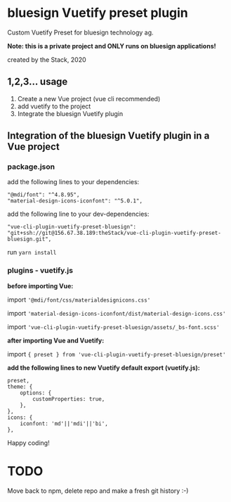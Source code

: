 # bluesign Vuetify preset plugin
Custom Vuetify Preset for bluesign technology ag. 

**Note: this is a private project and ONLY runs on bluesign applications!** 

created by the Stack, 2020

## 1,2,3... usage

1) Create a new Vue project (vue cli recommended)
2) add vuetify to the project
3) Integrate the bluesign Vuetify plugin

## Integration of the bluesign Vuetify plugin in a Vue project

### package.json
add the following lines to your dependencies:

`"@mdi/font": "^4.8.95",`  
`"material-design-icons-iconfont": "^5.0.1",`

add the following line to your dev-dependencies:

`"vue-cli-plugin-vuetify-preset-bluesign": "git+ssh://git@156.67.38.189:theStack/vue-cli-plugin-vuetify-preset-bluesign.git",`

run `yarn install`

### plugins - vuetify.js

**before importing Vue:**

import `'@mdi/font/css/materialdesignicons.css'`

import `'material-design-icons-iconfont/dist/material-design-icons.css'`

import `'vue-cli-plugin-vuetify-preset-bluesign/assets/_bs-font.scss'`

**after importing Vue and Vuetify:**

import `{ preset } from 'vue-cli-plugin-vuetify-preset-bluesign/preset'`

**add the following lines to new Vuetify default export (vuetify.js):**

    preset,
    theme: {
        options: {
            customProperties: true,
        },
    },
    icons: {
        iconfont: 'md'||'mdi'||'bi',
    },


Happy coding!

# TODO
Move back to npm, delete repo and make a fresh git history :-)